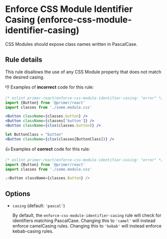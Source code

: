 # Enforce CSS Module Identifier Casing (enforce-css-module-identifier-casing)

CSS Modules should expose class names written in PascalCase.

## Rule details

This rule disallows the use of any CSS Module property that does not match the desired casing.

👎 Examples of **incorrect** code for this rule:

```jsx
/* eslint primer-react/enforce-css-module-identifier-casing: "error" */
import {Button} from '@primer/react'
import classes from './some.module.css'

<Button className={classes.button} />
<Button className={classes['button']} />
<Button className={clsx(classes.button)} />

let ButtonClass = "button"
<Button className={clsx(classes[ButtonClass])} />
```

👍 Examples of **correct** code for this rule:

```jsx
/* eslint primer-react/enforce-css-module-identifier-casing: "error" */
import {Button} from '@primer/react'
import classes from './some.module.css'

;<Button className={classes.Button} />
```

## Options

- `casing` (default: `'pascal'`)

  By default, the `enforce-css-module-identifier-casing` rule will check for identifiers matching PascalCase.
  Changing this to `'camel'` will instead enforce camelCasing rules. Changing this to `'kebab'` will instead
  enforce kebab-casing rules.
